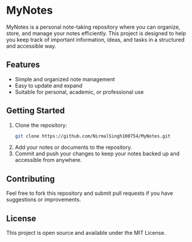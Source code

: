 # MyNotes

MyNotes is a personal note-taking repository where you can organize, store, and manage your notes efficiently. This project is designed to help you keep track of important information, ideas, and tasks in a structured and accessible way.

## Features

- Simple and organized note management
- Easy to update and expand
- Suitable for personal, academic, or professional use

## Getting Started

1. Clone the repository:
   ```sh
   git clone https://github.com/NirmalSingh100754/MyNotes.git
   ```
2. Add your notes or documents to the repository.
3. Commit and push your changes to keep your notes backed up and accessible from anywhere.

## Contributing

Feel free to fork this repository and submit pull requests if you have suggestions or improvements.

## License

This project is open source and available under the MIT License.
